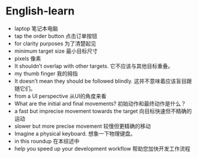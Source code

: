 # English-learn
- laptop 笔记本电脑
-  tap the order button 点击订单按钮
-  for clarity purposes 为了清楚起见
-  minimum target size 最小目标尺寸
-  pixels 像素
-  It shouldn’t overlap with other targets. 它不应该与其他目标重叠。
-  my thumb finger 我的拇指
-  It doesn’t mean they should be followed blindly. 这并不意味着应该盲目跟随它们。
-  from a UI perspective 从UI的角度来看
-  What are the initial and final movements? 初始动作和最终动作是什么？
-  a fast but imprecise movement towards the target 向目标快速但不精确的运动
-  slower but more precise movement 较慢但更精确的移动
-  Imagine a physical keyboard. 想象一下物理键盘。
-  in this roundup 在本综述中
-  help you speed up your development workflow 帮助您加快开发工作流程
